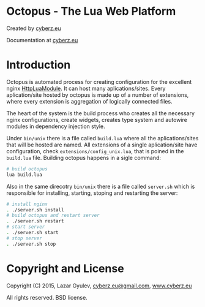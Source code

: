 Octopus - The Lua Web Platform
==============================

Created by [cyberz.eu](http://cyberz.eu)

Documentation at [cyberz.eu](http://cyberz.eu/documentation)

Introduction
============

Octopus is automated process for creating configuration for the excellent nginx [HttpLuaModule](http://wiki.nginx.org/HttpLuaModule). It can host many aplications/sites. Every aplication/site hosted by octopus is made up of a number of extensions, where every extension is aggregation of logically connected files.

The heart of the system is the build process who creates all the necessary nginx configurations, create widgets, creates type system and autowire modules in dependency injection style.

Under `bin/unix` there is a file called `build.lua` where all the aplications/sites that will be hosted are named. All extensions of a single aplication/site have configuration, check `extensions/config_unix.lua`, that is poined in the `build.lua` file. Building octopus happens in a sigle command:

```bash
# build octopus
lua build.lua
```

Also in the same direcotry `bin/unix` there is a file called `server.sh` which is responsible for installing, starting, stoping and restarting the server:

```bash
# install nginx
. ./server.sh install
# build octopus and restart server
. ./server.sh restart
# start server
. ./server.sh start
# stop server
. ./server.sh stop
```

Copyright and License
=====================

Copyright (C) 2015, Lazar Gyulev, cyberz.eu@gmail.com, www.cyberz.eu

All rights reserved. BSD license.